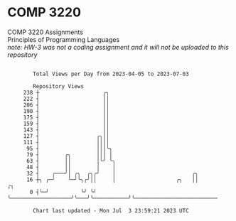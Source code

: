 # COMP 3220
COMP 3220 Assignments  
Principles of Programming Languages  
*note: HW-3 was not a coding assignment and it will not be uploaded to this repository*  

```

        Total Views per Day from 2023-04-05 to 2023-07-03

        Repository Views
     238 ┼                    ╭╮
     222 ┤                    ││
     206 ┤                    ││
     190 ┤                    ││
     175 ┤                    ││
     159 ┤                    ││
     143 ┤                    ││
     127 ┤                  ╭╮││
     111 ┤                  ││││
      95 ┤                  │││╰╮
      79 ┤        ╭╮        │││ │
      63 ┤        ││        │╰╯ ╰╮
      48 ┤        ││        │    │
      32 ┤    ╭───╯│ ╭╮  ╭╮╭╯    │                        ╭╮
      16 ┼╮ ╭─╯    ╰─╯╰╮╭╯││     │                   ╭╮   ││           ╭╮
       0 ┤╰─╯          ╰╯ ╰╯     ╰───────────────────╯╰───╯╰───────────╯╰──────────────────────────

        Chart last updated - Mon Jul  3 23:59:21 2023 UTC
        
```
